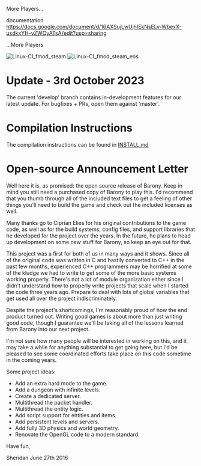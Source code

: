 More Players...

documentation https://docs.google.com/document/d/16AXSujLwUjhIEkNsELv-WbexX-usdkxYH-vZWOyATsA/edit?usp=sharing

...More Players

![Linux-CI_fmod_steam](https://github.com/TurningWheel/Barony/workflows/Linux-CI_fmod_steam/badge.svg) ![Linux-CI_fmod_steam_eos](https://github.com/TurningWheel/Barony/workflows/Linux-CI_fmod_steam_eos/badge.svg)

# Update - 3rd October 2023

The current 'develop' branch contains in-development features for our latest update. For bugfixes + PRs, open them against 'master'.

# Compilation Instructions

The compilation instructions can be found in [INSTALL.md](INSTALL.md)

# Open-source Announcement Letter

Well here it is, as promised: the open source release of Barony. Keep in mind you still need a purchased copy of Barony to play this. I'd recommend that you thumb through all of the included text files to get a feeling of other things you'll need to build the game and check out the included licenses as well.

Many thanks go to Ciprian Elies for his original contributions to the game code, as well as for the build systems, config files, and support libraries that he developed for the project over the years. In the future, he plans to head up development on some new stuff for Barony, so keep an eye out for that.

This project was a first for both of us in many ways and it shows. Since all of the original code was written in C and hastily converted to C++ in the past few months, experienced C++ programmers may be horrified at some of the kludge we had to write to get some of the more basic systems working properly. There's not a lot of module organization either since I didn't understand how to properly write projects that scale when I started the code three years ago. Prepare to deal with lots of global variables that get used all over the project indiscriminately.

Despite the project's shortcomings, I'm reasonably proud of how the end product turned out. Writing good games is about more than just writing good code, though I guarantee we'll be taking all of the lessons learned from Barony into our next project.

I'm not sure how many people will be interested in working on this, and it may take a while for anything substantial to get going here, but I'd be pleased to see some coordinated efforts take place on this code sometime in the coming years.

Some project ideas:

 * Add an extra hard mode to the game.
 * Add a dungeon with infinite levels.
 * Create a dedicated server.
 * Multithread the packet handler.
 * Multithread the entity logic.
 * Add script support for entities and items.
 * Add persistent levels and servers.
 * Add fully 3D physics and world geometry.
 * Renovate the OpenGL code to a modern standard.

Have fun,

Sheridan
June 27th 2016
